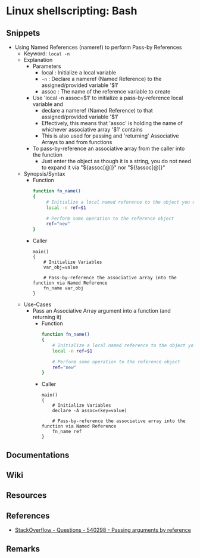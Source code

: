 # Linux shellscripting: Bash 

## Snippets
- Using Named References (nameref) to perform Pass-by References
    + Keyword: `local -n`
    - Explanation
        - Parameters
            + local : Initialize a local variable
            + `-n`  : Declare a nameref (Named Reference) to the assigned/provided variable '$1'
            + assoc : The name of the reference variable to create
        - Use 'local -n assoc=$1' to initialize a pass-by-reference local variable and 
            + declare a nameref (Named Reference) to that assigned/provided variable '$1'
            + Effectively, this means that 'assoc' is holding the name of whichever associative array '$1' contains
            + This is also used for passing and 'returning' Associative Arrays to and from functions
        - To pass-by-reference an associative array from the caller into the function
            + Just enter the object as though it is a string, you do not need to expand it via "${assoc[@]}" nor "${!assoc[@]}"
    - Synopsis/Syntax
        - Function
            ```bash
            function fn_name()
            {
                 # Initialize a local named reference to the object you want to pass in
                 local -n ref=$1

                 # Perform some operation to the reference object
                 ref="new"
            }
            ```
        - Caller
            ```
            main()
            {
                # Initialize Variables
                var_obj=value

                # Pass-by-reference the associative array into the function via Named Reference
                fn_name var_obj
            }
            ```
   - Use-Cases
       - Pass an Associative Array argument into a function (and returning it)
           - Function
               ```bash
               function fn_name()
               {
                   # Initialize a local named reference to the object you want to pass in
                   local -n ref=$1

                   # Perform some operation to the reference object
                   ref="new"
               }
               ```
           - Caller
               ```
               main()
               {
                   # Initialize Variables
                   declare -A assoc=(key=value)

                   # Pass-by-reference the associative array into the function via Named Reference
                   fn_name ref
               }
               ```

## Documentations

## Wiki

## Resources

## References
+ [StackOverflow - Questions - 540298 - Passing arguments by reference](https://stackoverflow.com/questions/540298/passing-arguments-by-reference)

## Remarks
